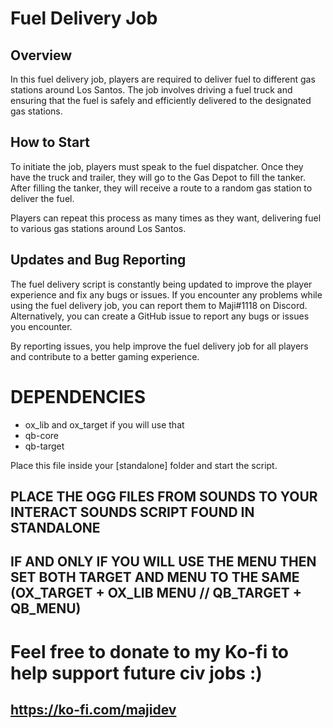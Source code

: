# Fuel Delivery Job

## Overview

In this fuel delivery job, players are required to deliver fuel to different gas stations around Los Santos. The job involves driving a fuel truck and ensuring that the fuel is safely and efficiently delivered to the designated gas stations.

## How to Start

To initiate the job, players must speak to the fuel dispatcher. Once they have the truck and trailer, they will go to the Gas Depot to fill the tanker. After filling the tanker, they will receive a route to a random gas station to deliver the fuel.

Players can repeat this process as many times as they want, delivering fuel to various gas stations around Los Santos.

## Updates and Bug Reporting

The fuel delivery script is constantly being updated to improve the player experience and fix any bugs or issues. If you encounter any problems while using the fuel delivery job, you can report them to Maji#1118 on Discord. Alternatively, you can create a GitHub issue to report any bugs or issues you encounter.

By reporting issues, you help improve the fuel delivery job for all players and contribute to a better gaming experience.

# DEPENDENCIES

- ox_lib and ox_target if you will use that
- qb-core
- qb-target

Place this file inside your [standalone] folder and start the script. 


## PLACE THE OGG FILES FROM SOUNDS TO YOUR INTERACT SOUNDS SCRIPT FOUND IN STANDALONE

## IF AND ONLY IF YOU WILL USE THE MENU THEN SET BOTH TARGET AND MENU TO THE SAME (OX_TARGET + OX_LIB MENU // QB_TARGET + QB_MENU)  


# Feel free to donate to my Ko-fi to help support future civ jobs :) 
## https://ko-fi.com/majidev
